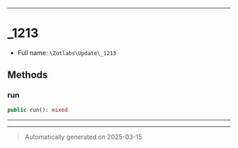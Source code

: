 ***

# _1213





* Full name: `\Zotlabs\Update\_1213`




## Methods


### run



```php
public run(): mixed
```












***


***
> Automatically generated on 2025-03-15
